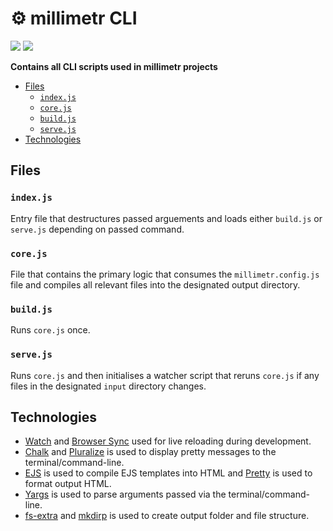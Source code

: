 <!-- omit in toc -->
# ⚙️ millimetr CLI

[![](https://img.shields.io/npm/v/@millimetr/cli)](http://npm.im/@millimetr/cli) ![](http://npm.im/@millimetr/cli)

**Contains all CLI scripts used in millimetr projects**

- [Files](#files)
  - [`index.js`](#indexjs)
  - [`core.js`](#corejs)
  - [`build.js`](#buildjs)
  - [`serve.js`](#servejs)
- [Technologies](#technologies)

## Files

### `index.js`

Entry file that destructures passed arguements and loads either `build.js` or `serve.js` depending on passed command.

### `core.js`

File that contains the primary logic that consumes the `millimetr.config.js` file and compiles all relevant files into the designated output directory.

### `build.js`

Runs `core.js` once.

### `serve.js`

Runs `core.js` and then initialises a watcher script that reruns `core.js` if any files in the designated `input` directory changes. 

## Technologies

- [Watch](https://github.com/mikeal/watch) and [Browser Sync](https://www.browsersync.io/) used for live reloading during development.
- [Chalk](https://github.com/chalk/chalk) and [Pluralize](https://github.com/blakeembrey/pluralize) is used to display pretty messages to the terminal/command-line.
- [EJS](https://ejs.co) is used to compile EJS templates into HTML and [Pretty](https://github.com/jonschlinkert/pretty) is used to format output HTML.
- [Yargs](https://yargs.js.org) is used to parse arguments passed via the terminal/command-line.
- [fs-extra](https://github.com/jprichardson/node-fs-extra) and [mkdirp](https://github.com/isaacs/node-mkdirp) is used to create output folder and file structure.